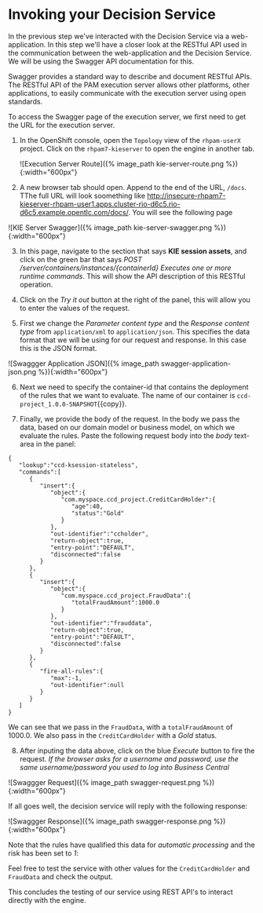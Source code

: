 # Invoking your Decision Service

In the previous step we've interacted with the Decision Service via a web-application. In this step we'll have a closer look at the RESTful API used in the communication between the web-application and the Decision Service. We will be using the Swagger API documentation for this.

Swagger provides a standard way to describe and document RESTful APIs. The RESTful API of the PAM execution server allows other platforms, other applications, to easily communicate with the execution server using open standards.

To access the Swagger page of the execution server, we first need to get the URL for the execution server.

1. In the OpenShift console, open the `Topology` view of the `rhpam-userX` project. Click on the `rhpam7-kieserver` to open the engine in another tab.

    ![Execution Server Route]({% image_path kie-server-route.png %}){:width="600px"}

2. A new browser tab should open. Append to the end of the URL, `/docs`. TThe full URL will look soomething like http://insecure-rhpam7-kieserver-rhpam-user1.apps.cluster-rio-d6c5.rio-d6c5.example.opentlc.com/docs/. You will see the following page

![KIE Server Swagger]({% image_path kie-server-swagger.png %}){:width="600px"}

3. In this page, navigate to the section that says **KIE session assets**, and click on the green bar that says *POST /server/containers/instances/{containerId} Executes one or more runtime commands*. This will show the API description of this RESTful operation.

4. Click on the *Try it out* button at the right of the panel, this will allow you to enter the values of the request.

5. First we change the *Parameter content type* and the *Response content type* from `application/xml` to `application/json`. This specifies the data format that we will be using for our request and response. In this case this is the JSON format.

![Swaggger Application JSON]({% image_path swagger-application-json.png %}){:width="600px"}

6. Next we need to specify the container-id that contains the deployment of the rules that we want to evaluate. The name of our container is `ccd-project_1.0.0-SNAPSHOT`{{copy}}.

7. Finally, we provide the body of the request. In the body we pass the data, based on our domain model or business model, on which we evaluate the rules. Paste the following request body into the *body* text-area in the panel:

```
{  
   "lookup":"ccd-ksession-stateless",
   "commands":[  
      {  
         "insert":{  
            "object":{  
               "com.myspace.ccd_project.CreditCardHolder":{  
                  "age":40,
                  "status":"Gold"
               }
            },
            "out-identifier":"ccholder",
            "return-object":true,
            "entry-point":"DEFAULT",
            "disconnected":false
         }
      },
      {  
         "insert":{  
            "object":{  
               "com.myspace.ccd_project.FraudData":{  
                  "totalFraudAmount":1000.0
               }
            },
            "out-identifier":"frauddata",
            "return-object":true,
            "entry-point":"DEFAULT",
            "disconnected":false
         }
      },
      {  
         "fire-all-rules":{  
            "max":-1,
            "out-identifier":null
         }
      }
   ]
}
```

We can see that we pass in the `FraudData`, with a `totalFraudAmount` of 1000.0. We also pass in the `CreditCardHolder` with a *Gold* status.

8. After inputing the data above, click on the blue *Execute* button to fire the request.
_If the browser asks for a username and password, use the same username/password you used to log into Business Central_

![Swaggger Request]({% image_path swagger-request.png %}){:width="600px"}

If all goes well, the decision service will reply with the following response:

![Swaggger Response]({% image_path swagger-response.png %}){:width="600px"}

Note that the rules have qualified this data for *automatic processing* and the risk has been set to *1*:

Feel free to test the service with other values for the `CreditCardHolder` and `FraudData` and check the output.

This concludes the testing of our service using REST API's to interact directly with the engine.
